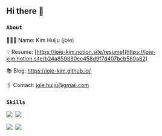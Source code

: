 ## Hi there 👋

### `About`

👩🏻‍💻 Name: Kim Huiju (joie)

💡 Resume: [https://joie-kim.notion.site/resume](https://joie-kim.notion.site/b24a859880cc458d9f7d407bcb560a82)

📚 Blog: https://joie-kim.github.io/

🖇 Contact: joie.huiju@gmail.com

### `Skills`

<img src="https://img.shields.io/badge/TypeScript-3178C6?style=flat&logo=TypeScript&logoColor=white" />&nbsp;
<img src="https://img.shields.io/badge/JavaScript-F7DF1E?style=flat&logo=TypeScript&logoColor=white" />&nbsp;

<img src="https://img.shields.io/badge/VueJS-4FC08D?style=flat&logo=React&logoColor=white" />&nbsp;
<img src="https://img.shields.io/badge/ReactJS-61DAFB?style=flat&logo=React&logoColor=white" />&nbsp;
